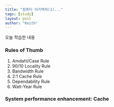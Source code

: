 ```yaml
---
title: "컴퓨터 아키텍쳐(1)..."
tags: [study]
layout: post
author: "Keith"
---
```


오늘 학습한 내용

### Rules of Thumb

1. Amdahl/Case Rule
2. 90/10 Locality Rule
3. Bandwidth Rule 
4. 2:1 Cache Rule
5. Dependability Rule
6. Watt-Year Rule

### System performance enhancement: Cache

